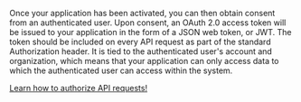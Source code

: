 <div class="col-md-12" style="text-align: left;">
<p>Once your application has been activated, you can then obtain consent from an authenticated user. Upon consent, an OAuth 2.0 access token will be issued to your application in the form of a JSON web token, or JWT. The token should be included on every API request as part of the standard Authorization header. It is tied to the authenticated user's account and organization, which means that your application can only access data to which the authenticated user can access within the system.</p>

<p><a href="{{ stache.config.guide_web_api_authorization }}" target="_blank">Learn how to authorize API requests!</a></p>
</div></div>